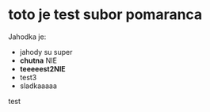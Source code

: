 # toto je test subor pomaranca

Jahodka je:

* jahody su super
* **chutna** NIE
* **teeeeest2NIE**
* test3 
* sladkaaaaa 

test
